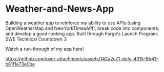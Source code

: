# Weather-and-News-App
Building a weather app to reinforce my ability to use APIs (using OpenWeatherMap and NewYorkTimesAPI), break code into components, and develop a good-looking app. Built through Forge's Launch Program: SWE Technical Countdown 3

Watch a run-through of my app here!

https://github.com/user-attachments/assets/142a2c71-dcfe-4315-8b41-b81f1e73e0be


